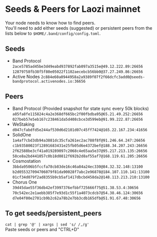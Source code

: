 # Seeds & Peers for Laozi mainnet

Your node needs to know how to find peers.  
You'll need to add either seeds (suggested) or persistent peers from the lists below to `$HOME/.band/config/config.toml`.

## Seeds

- Band Protocol  
  `2ace5785ad45be3d49eabd937892fab097a3515e@49.12.222.89:26656`  
  `12879758fb38f5f80e05022f1102aecebcb56bb0@37.27.249.86:26656`
- Active Nodes
  `2c884e60a0944958a2a9389f07f2f66dcfc3add0@seeds-bandprotocol.activenodes.io:36656`

## Peers

- Band Protocol (Provided snapshot for state sync every 50k blocks)
  `a85fa8fe115824c4a2e368df665bc2f00fbdba95@65.21.49.252:26656`
  `027beb57e5eb167c238461da5d408cbce3d599eb@91.99.222.87:26656`
- WeStaking
  `d047cfabdfd5e244af530d6d2101d07c45ff7424@165.22.167.234:41656`
- SolidOne
  `1a4af7cbd3db94a3881dc35cfa261ec2ac788f8f@91.246.64.247:26656`  
  `c1b93580023f12891683431e25fb05d6e4372bef@188.34.207.243:26656`  
  `2f62588be3cf41a019289097c2068c4e65aa5e37@95.217.213.135:26656`  
  `58ce8a2bd441057c0b18d0812f692b2d8af55af7@168.119.61.205:26656`
- Cosmostation
  `3bbda9506b5fccfa78cb83de16c46a84a24ec330@84.32.32.148:13100`  
  `b2d055327094706079f81da90028f7abc2e96878@184.107.110.141:13100`  
  `01cf34d079f2ad8355b9cb5af1417dbcbd458da2@148.113.213.210:13100`
- Chorus One
  `39d45dae55f36db42ef3997376efbbf725666f75@51.38.53.4:30656`  
  `70c542ec2e1aebb385f7e93d1c55f1a4073cdcb7@54.38.46.124:30656`  
  `d7e04f00e2701cb9b2c62a78b2e7bb3cdb165dfb@51.91.67.48:30656`

## To get seeds/persistent_peers

`cat | grep '@' | xargs | sed 's/ /,/g'`  
Paste seeds or peers and "CTRL+D"
